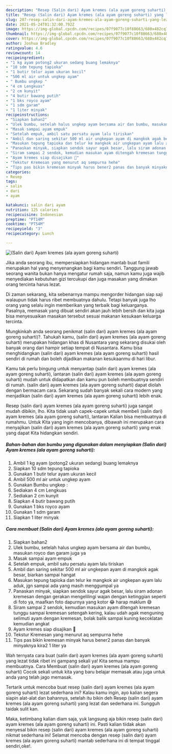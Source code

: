 ```yaml
---
description: "Resep (Salin dari) Ayam kremes (ala ayam goreng suharti) yang lezat Untuk Jualan"
title: "Resep (Salin dari) Ayam kremes (ala ayam goreng suharti) yang lezat Untuk Jualan"
slug: 207-resep-salin-dari-ayam-kremes-ala-ayam-goreng-suharti-yang-lezat-untuk-jualan
date: 2021-05-24T01:32:00.792Z
image: https://img-global.cpcdn.com/recipes/07f9077c10f88663/680x482cq70/salin-dari-ayam-kremes-ala-ayam-goreng-suharti-foto-resep-utama.jpg
thumbnail: https://img-global.cpcdn.com/recipes/07f9077c10f88663/680x482cq70/salin-dari-ayam-kremes-ala-ayam-goreng-suharti-foto-resep-utama.jpg
cover: https://img-global.cpcdn.com/recipes/07f9077c10f88663/680x482cq70/salin-dari-ayam-kremes-ala-ayam-goreng-suharti-foto-resep-utama.jpg
author: Joshua Bradley
ratingvalue: 4.6
reviewcount: 14
recipeingredient:
- "1 kg ayam potong2 ukuran sedang buang lemaknya"
- "10 sdm tepung tapioka"
- "1 butir telur ayam ukuran kecil"
- "500 ml air untuk ungkep ayam"
- " Bumbu ungkep "
- "4 cm Lengkuas"
- "2 cm kunyit"
- "4 butir bawang putih"
- "1 bks royco ayam"
- "1 sdm garam"
- "1 liter minyak"
recipeinstructions:
- "Siapkan bahan2"
- "Ulek bumbu, setelah halus ungkep ayam bersama air dan bumbu, masukan royco dan garam juga ya"
- "Masak sampai ayam empuk"
- "Setelah empuk, ambil satu persatu ayam lalu tiriskan"
- "Ambil dan saring sekitar 500 ml air ungkepan ayam di mangkok agak besar, biarkan sampai hangat"
- "Masukan tepung tapioka dan telur ke mangkok air ungkepan ayam lalu aduk, jgn sampai ada yang masih menggumpal ya"
- "Panaskan minyak, siapkan sendok sayur agak besar, lalu siram adonan kremesan dengan gerakan mengelilingi wajan dengan ketinggian seperti di foto ya, maafkan foto dapurnya yang kotor 😂 harap maklum 😅"
- "Siram sampai 2 sendok, kemudian masukan ayam ditengah kremesan tunggu sampai kremesan setengah kering, kalau udah agak menguning selimuti ayam dengan kremesan, bolak balik sampai kuning kecoklatan kemudian angkat"
- "Ayam kremes siap disajikan 🍗"
- "Tekstur Kremesan yang menurut aq sempurna hehe"
- "Tips pas bikin kremesan minyak harus bener2 panas dan banyak minyaknya kira2 1 liter ya"
categories:
- Resep
tags:
- salin
- dari
- ayam

katakunci: salin dari ayam 
nutrition: 125 calories
recipecuisine: Indonesian
preptime: "PT14M"
cooktime: "PT54M"
recipeyield: "3"
recipecategory: Lunch

---
```



![(Salin dari) Ayam kremes (ala ayam goreng suharti)](https://img-global.cpcdn.com/recipes/07f9077c10f88663/680x482cq70/salin-dari-ayam-kremes-ala-ayam-goreng-suharti-foto-resep-utama.jpg)

Jika anda seorang ibu, mempersiapkan hidangan mantab buat famili merupakan hal yang menyenangkan bagi kamu sendiri. Tanggung jawab seorang  wanita bukan hanya mengatur rumah saja, namun kamu juga wajib menyediakan kebutuhan gizi tercukupi dan juga masakan yang dimakan orang tercinta harus lezat.

Di zaman  sekarang, kita sebenarnya mampu mengorder hidangan siap saji walaupun tidak harus ribet membuatnya dahulu. Tetapi banyak juga lho orang yang selalu ingin memberikan yang terbaik bagi keluarganya. Pasalnya, memasak yang dibuat sendiri akan jauh lebih bersih dan kita juga bisa menyesuaikan masakan tersebut sesuai makanan kesukaan keluarga tercinta. 



Mungkinkah anda seorang penikmat (salin dari) ayam kremes (ala ayam goreng suharti)?. Tahukah kamu, (salin dari) ayam kremes (ala ayam goreng suharti) merupakan hidangan khas di Nusantara yang sekarang disukai oleh banyak orang dari hampir setiap tempat di Nusantara. Kamu bisa menghidangkan (salin dari) ayam kremes (ala ayam goreng suharti) hasil sendiri di rumah dan boleh dijadikan makanan kesukaanmu di hari libur.

Kamu tak perlu bingung untuk menyantap (salin dari) ayam kremes (ala ayam goreng suharti), lantaran (salin dari) ayam kremes (ala ayam goreng suharti) mudah untuk didapatkan dan kamu pun boleh membuatnya sendiri di rumah. (salin dari) ayam kremes (ala ayam goreng suharti) dapat diolah dengan bermacam cara. Sekarang sudah banyak sekali cara modern yang menjadikan (salin dari) ayam kremes (ala ayam goreng suharti) lebih enak.

Resep (salin dari) ayam kremes (ala ayam goreng suharti) juga sangat mudah dibikin, lho. Kita tidak usah capek-capek untuk membeli (salin dari) ayam kremes (ala ayam goreng suharti), lantaran Kalian bisa membuatnya di rumahmu. Untuk Kita yang ingin mencobanya, dibawah ini merupakan cara menyajikan (salin dari) ayam kremes (ala ayam goreng suharti) yang enak yang dapat Kita hidangkan sendiri.

<!--inarticleads1-->

##### Bahan-bahan dan bumbu yang digunakan dalam menyiapkan (Salin dari) Ayam kremes (ala ayam goreng suharti):

1. Ambil 1 kg ayam (potong2 ukuran sedang) buang lemaknya
1. Siapkan 10 sdm tepung tapioka
1. Gunakan 1 butir telur ayam ukuran kecil
1. Ambil 500 ml air untuk ungkep ayam
1. Gunakan  Bumbu ungkep :
1. Sediakan 4 cm Lengkuas
1. Sediakan 2 cm kunyit
1. Siapkan 4 butir bawang putih
1. Gunakan 1 bks royco ayam
1. Gunakan 1 sdm garam
1. Siapkan 1 liter minyak




<!--inarticleads2-->

##### Cara membuat (Salin dari) Ayam kremes (ala ayam goreng suharti):

1. Siapkan bahan2
1. Ulek bumbu, setelah halus ungkep ayam bersama air dan bumbu, masukan royco dan garam juga ya
1. Masak sampai ayam empuk
1. Setelah empuk, ambil satu persatu ayam lalu tiriskan
1. Ambil dan saring sekitar 500 ml air ungkepan ayam di mangkok agak besar, biarkan sampai hangat
1. Masukan tepung tapioka dan telur ke mangkok air ungkepan ayam lalu aduk, jgn sampai ada yang masih menggumpal ya
1. Panaskan minyak, siapkan sendok sayur agak besar, lalu siram adonan kremesan dengan gerakan mengelilingi wajan dengan ketinggian seperti di foto ya, maafkan foto dapurnya yang kotor 😂 harap maklum 😅
1. Siram sampai 2 sendok, kemudian masukan ayam ditengah kremesan tunggu sampai kremesan setengah kering, kalau udah agak menguning selimuti ayam dengan kremesan, bolak balik sampai kuning kecoklatan kemudian angkat
1. Ayam kremes siap disajikan 🍗
1. Tekstur Kremesan yang menurut aq sempurna hehe
1. Tips pas bikin kremesan minyak harus bener2 panas dan banyak minyaknya kira2 1 liter ya




Wah ternyata cara buat (salin dari) ayam kremes (ala ayam goreng suharti) yang lezat tidak ribet ini gampang sekali ya! Kita semua mampu membuatnya. Cara Membuat (salin dari) ayam kremes (ala ayam goreng suharti) Cocok sekali untuk kita yang baru belajar memasak atau juga untuk anda yang telah jago memasak.

Tertarik untuk mencoba buat resep (salin dari) ayam kremes (ala ayam goreng suharti) lezat sederhana ini? Kalau kamu ingin, ayo kalian segera siapin alat-alat dan bahannya, setelah itu bikin deh Resep (salin dari) ayam kremes (ala ayam goreng suharti) yang lezat dan sederhana ini. Sungguh taidak sulit kan. 

Maka, ketimbang kalian diam saja, yuk langsung aja bikin resep (salin dari) ayam kremes (ala ayam goreng suharti) ini. Pasti kalian tiidak akan menyesal bikin resep (salin dari) ayam kremes (ala ayam goreng suharti) nikmat sederhana ini! Selamat mencoba dengan resep (salin dari) ayam kremes (ala ayam goreng suharti) mantab sederhana ini di tempat tinggal sendiri,oke!.

